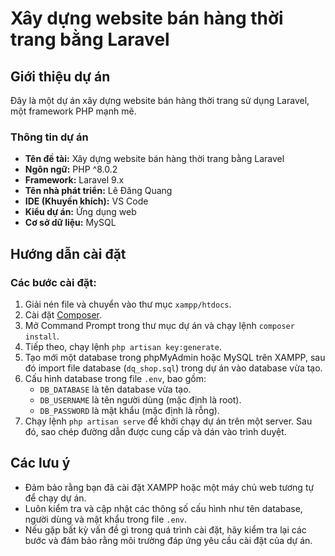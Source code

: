 # Xây dựng website bán hàng thời trang bằng Laravel

## Giới thiệu dự án

Đây là một dự án xây dựng website bán hàng thời trang sử dụng Laravel, một framework PHP mạnh mẽ.

### Thông tin dự án

- **Tên đề tài:** Xây dựng website bán hàng thời trang bằng Laravel
- **Ngôn ngữ:** PHP ^8.0.2
- **Framework:** Laravel 9.x
- **Tên nhà phát triển:** Lê Đăng Quang
- **IDE (Khuyến khích):** VS Code
- **Kiểu dự án:** Ứng dụng web
- **Cơ sở dữ liệu:** MySQL

## Hướng dẫn cài đặt

### Các bước cài đặt:

1. Giải nén file và chuyển vào thư mục `xampp/htdocs`.
2. Cài đặt [Composer](https://getcomposer.org/download/).
3. Mở Command Prompt trong thư mục dự án và chạy lệnh `composer install`.
4. Tiếp theo, chạy lệnh `php artisan key:generate`.
5. Tạo mới một database trong phpMyAdmin hoặc MySQL trên XAMPP, sau đó import file database (`dq_shop.sql`) trong dự án vào database vừa tạo.
6. Cấu hình database trong file `.env`, bao gồm:
   - `DB_DATABASE` là tên database vừa tạo.
   - `DB_USERNAME` là tên người dùng (mặc định là root).
   - `DB_PASSWORD` là mật khẩu (mặc định là rỗng).
7. Chạy lệnh `php artisan serve` để khởi chạy dự án trên một server. Sau đó, sao chép đường dẫn được cung cấp và dán vào trình duyệt.

## Các lưu ý

- Đảm bảo rằng bạn đã cài đặt XAMPP hoặc một máy chủ web tương tự để chạy dự án.
- Luôn kiểm tra và cập nhật các thông số cấu hình như tên database, người dùng và mật khẩu trong file `.env`.
- Nếu gặp bất kỳ vấn đề gì trong quá trình cài đặt, hãy kiểm tra lại các bước và đảm bảo rằng môi trường đáp ứng yêu cầu cài đặt của dự án.
